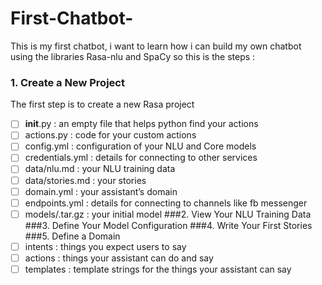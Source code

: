 # First-Chatbot-
This is my first chatbot, i want to learn how i can build my own chatbot using the libraries Rasa-nlu and SpaCy so this is the steps : 
### 1. Create a New Project
The first step is to create a new Rasa project
- [ ] __init__.py : an empty file that helps python find your actions
- [ ] actions.py : code for your custom actions
- [ ] config.yml : configuration of your NLU and Core models
- [ ] credentials.yml : details for connecting to other services
- [ ] data/nlu.md : your NLU training data
- [ ] data/stories.md : your stories
- [ ] domain.yml : your assistant’s domain
- [ ] endpoints.yml : details for connecting to channels like fb messenger
- [ ] models/<timestamp>.tar.gz : your initial model
###2. View Your NLU Training Data
###3. Define Your Model Configuration
###4. Write Your First Stories
###5. Define a Domain
- [ ] intents  : things you expect users to say
- [ ] actions : things your assistant can do and say
- [ ] templates : template strings for the things your assistant can say
